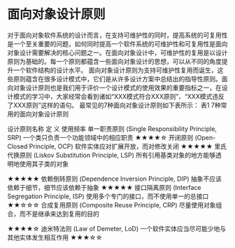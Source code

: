 # 面向对象设计原则

对于面向对象软件系统的设计而言，在支持可维护性的同时，提高系统的可复用性是一个至关重要的问题，如何同时提高一个软件系统的可维护性和可复用性是面向对象设计需要解决的核心问题之一。在面向对象设计中，可维护性的复用是以设计原则为基础的。每一个原则都蕴含一些面向对象设计的思想，可以从不同的角度提升一个软件结构的设计水平。
      面向对象设计原则为支持可维护性复用而诞生，这些原则蕴含在很多设计模式中，它们是从许多设计方案中总结出的指导性原则。面向对象设计原则也是我们用于评价一个设计模式的使用效果的重要指标之一，在设计模式的学习中，大家经常会看到诸如“XXX模式符合XXX原则”、“XXX模式违反了XXX原则”这样的语句。
       最常见的7种面向对象设计原则如下表所示：
表1  7种常用的面向对象设计原则

设计原则名称
定  义
使用频率
单一职责原则
(Single Responsibility Principle, SRP)
一个类只负责一个功能领域中的相应职责
★★★★☆
开闭原则
(Open-Closed Principle, OCP)
软件实体应对扩展开放，而对修改关闭
★★★★★
里氏代换原则
(Liskov Substitution Principle, LSP)
所有引用基类对象的地方能够透明地使用其子类的对象
 
★★★★★
依赖倒转原则
(Dependence  Inversion Principle, DIP)
抽象不应该依赖于细节，细节应该依赖于抽象
★★★★★
接口隔离原则
(Interface Segregation Principle, ISP)
使用多个专门的接口，而不使用单一的总接口
★★☆☆☆
合成复用原则
(Composite Reuse Principle, CRP)
尽量使用对象组合，而不是继承来达到复用的目的
 
★★★★☆
迪米特法则
(Law of Demeter, LoD)
一个软件实体应当尽可能少地与其他实体发生相互作用
★★★☆☆
